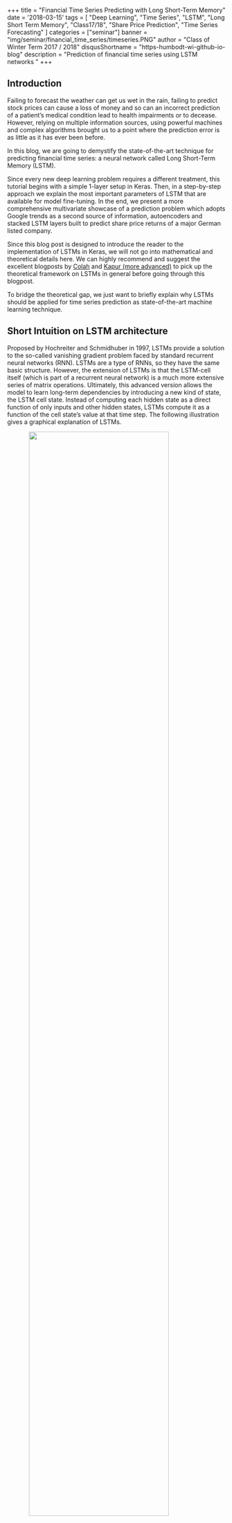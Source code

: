 +++
title = "Financial Time Series Predicting with Long Short-Term Memory"
date = '2018-03-15'
tags = [ "Deep Learning", "Time Series", "LSTM", "Long Short Term Memory", "Class17/18", "Share Price Prediction", "Time Series Forecasting" ]
categories = ["seminar"]
banner = "img/seminar/financial_time_series/timeseries.PNG"
author = "Class of Winter Term 2017 / 2018"
disqusShortname = "https-humbodt-wi-github-io-blog"
description = "Prediction of financial time series using LSTM networks "
+++

## Introduction
Failing to forecast the weather can get us wet in the rain, failing to predict stock prices can cause a loss of money and so can an incorrect prediction of a patient’s medical condition lead to health impairments or to decease. However, relying on multiple information sources, using powerful machines and complex algorithms brought us to a point where the prediction error is as little as it has ever been before.

In this blog, we are going to demystify the state-of-the-art technique for predicting financial time series: a neural network called Long Short-Term Memory (LSTM). 

Since every new deep learning problem requires a different treatment, this tutorial begins with a simple 1-layer setup in Keras. Then, in a step-by-step approach we explain the most important parameters of LSTM that are available for model fine-tuning. In the end, we present a more comprehensive multivariate showcase of a prediction problem which adopts Google trends as a second source of information, autoencoders and stacked LSTM layers built to predict share price returns of a major German listed company.

Since this blog post is designed to introduce the reader to the implementation of LSTMs in Keras, we will not go into mathematical and theoretical details here. We can highly recommend and suggest the excellent blogposts by <a href="http://colah.github.io/posts/2015-08-Understanding-LSTMs/">Colah</a> and  <a href="https://ayearofai.com/rohan-lenny-3-recurrent-neural-networks-10300100899b">Kapur (more advanced)</a> to pick up the theoretical framework on LSTMs in general before going through this blogpost. 

To bridge the theoretical gap, we just want to briefly explain why LSTMs should be applied for time series prediction as state-of-the-art machine learning technique. 

## Short Intuition on LSTM architecture
Proposed by Hochreiter and Schmidhuber in 1997, LSTMs provide a solution to the so-called vanishing gradient problem faced by standard recurrent neural networks (RNN). LSTMs are a type of RNNs, so they have the same basic structure. However, the extension of LSTMs is that the LSTM-cell itself (which is part of a recurrent neural network) is a much more extensive series of matrix operations. Ultimately, this advanced version allows the model to learn long-term dependencies by introducing a new kind of state, the LSTM cell state. Instead of computing each hidden state as a direct function of only inputs and other hidden states, LSTMs compute it as a function of the cell state’s value at that time step. The following illustration gives a graphical explanation of LSTMs.


<img align="center" width="80%" style="display:block;margin:0 auto;" 
src="/blog/img/seminar/financial_time_series/LSTM3-chain_orig.png">
<i style="float:right;">Figure from: <a href="http://colah.github.io/posts/2015-08-Understanding-LSTMs/">Colah's Blog</a></i>
<br><br style="clear: both">
The cell state is the top line in the LSTM cell illustrated in the figure above. It can be intuitively thought of as being a conveyor belt which carries long-term memory. Mathematically, it is just a vector. The reason to use this analogy is because information can flow through a cell very easily without the need for the cell state being modified at all. With RNNs, each hidden state takes all the information from before and fully transforms it by applying a function over it. Each component of the hidden state is modified according to the new information at each single time step. In contrast, the LSTM cell state takes information and only selectively modifies it while the existing information flows through. This methodology solves the vanishing gradient problem. Why? The key is that new information is added, i.e. not multiplied, to the cell state. Different to multiplication in RNNs, addition distributes gradients equally, the chain-rule does not apply. Thus, when we inject a gradient at the end, it will easily flow back all the way to the beginning without the problem to vanish. But enough theory, let’s get our hands dirty with the implementation in Keras.

## Getting started...
### Data Collection 

Before we can start our journey we would like to introduce two useful APIs that can make your life a lot easier:

* `Pandas_datareader` can be used to download finance data via the Yahoo Finance API.
  You can see a small snipped down below. Include your stock and your time frame.
  API does normally not provide returns, which are commonly used in practice. We added another line that calculate log returns for your. Log returns are great! Check it out: Here is a good <a href="https://trends.google.com/trends/explore?q=VW">Google trend API</a>. 

* `Pytrends` can access the <a href="https://medium.com/@pewresearch/using-google-trends-data-for-research-here-are-6-questions-to-ask-a7097f5fb526">reference</a>. In the second box you can find a more comprehensive example that collects data from Google, loops the code, and can even continue downloading at another day (your daily quota is unfortunately limited). Please have a look at the code. If you spend a moment, we are sure you can figure it out. For more information: Here is a good <a href="https://medium.com/@pewresearch/using-google-trends-data-for-research-here-are-6-questions-to-ask-a7097f5fb526">reference</a>. The details of the snipped are not to important for
our modelling, but have a look!

{{< highlight python "style=emacs" >}}
# Get Yahoo Data
import pandas_datareader as pdr

stock = pdr.get_data_yahoo(symbols='#your stock ticker', start=datetime(2012, 1, 1), end=datetime(2017, 12, 31))
stock = stock['Adj Close'] # or one of the other columns (i.e., opening prices, Volumes)
stock_returns = np.log(stock/stock.shift())[1:] #calculate log returns
{{< /highlight >}}



{{< highlight python "style=emacs" >}}
# Download Data from google Trends
from pytrends.request import TrendReq
import datetime
import os
google_username = #(...) #INCLUDE YOUR GOOGLE ACCOUNT
google_password = #(...)
pytrend = TrendReq(google_username, google_password, custom_useragent="My Pytrends Script")

formatter = "{:02d}".format

databegin = list(map(formatter, range(0, 19, 3))) #change TIME here.
dataend   = list(map(formatter, range(4, 25, 3))) #downloads for hourly data atm

lastdate = datetime.date(2018, 3, 12) # Until when do you want to download

file = open("daysleft.txt")
daysprior = int(file.read())
file.close()

while daysprior>2:
    
    file = open("daysleft.txt", "w")
    file.write(str(daysprior))
    file.close()
    
    daysbefore = lastdate - datetime.timedelta(days=daysprior)
    
    keywords = ["Volkswagen"] #INCLUDE KEYWORDS HERE! 
    for i in range(0, len(databegin)):
        begin = daysbefore.strftime("%Y-%m-%d") + "T" + databegin[i]
        end   = daysbefore.strftime("%Y-%m-%d") + "T" + dataend[i]
        
        timeframestring = begin + " " + end
        
        for j in range (0, len(keywords)):
            pytrend.build_payload(kw_list=[keywords[j]], timeframe=timeframestring)
            df = pytrend.interest_over_time()
            df.to_csv("../data/" + keywords[j] + "/" + timeframestring + ".csv")
            
    begin = daysbefore.strftime("%Y-%m-%d") + "T21"
    end   = (lastdate - datetime.timedelta(days=daysprior - 1)).strftime("%Y-%m-%d") + "T01"
    timeframestring = begin + " " + end
    for j in range (0, len(keywords)):
        pytrend.build_payload(kw_list=[keywords[j]], timeframe=timeframestring)
        df = pytrend.interest_over_time()
        df.to_csv("../data/" + keywords[j] + "/" + timeframestring + ".csv")
    
    daysprior = daysprior -1
{{< /highlight >}}

This should just give you an idea on where to start. If you work with financial data, these should come in handy. We are now going to use a dataset that is already prepared to showcase sequence modelling with Keras. The data was collected from the same APIs, you just learnt about. Our dataset has 7 columns, combining finance data from Yahoo and query data from
Google: 

* `date` represents trading days between 2012 and 2017.

* `googLVL` represents an index on how much "Volkswagen" was googled.

* `volLVL` represents the total Volume traded for that specific day.

* `dif_highlowLVL` represents the difference between the day's highest and lowest stock price. You can think of it as proxy for volatility.

* `googRET` represents the log returns of `googLVLs`.

* `daxRET` represents the log returns of the DAX. It is a proxy for the market movements.

* `y_closeRET` represents our target variable as a log return. It is the closing price for the Volkswagen AG stock for the specified date. We are using the closing and not the adjusted closing price because it is reasonable to assume that dividends and market split information are also represented in the Google signal (As a reminder: Adjusted closing prices are corrected for financial events, i.e. stock splits or dividend payments). 

We are using everything except `date`. We could also try to extract further features like
dummies or a seasonal effect. We save that for next time. Our data should incorporate some 
seasonal effects already. Nevertheless, be creative! 

> <a href="/blog/img/seminar/financial_time_series/final_df_VW.csv">Download the data sheet (final_df_VW.CSV)</a>

{{< highlight python "style=emacs" >}}
# We read in the dataset 
data = read_csv("final_df_VW.csv")
data = data.iloc[:,1] # delete column you dont want to use for training here!
                      # We are deleteting date here.
{{< /highlight >}}

### Data Preprocessing
We are left with our six variables including our target. Before we start with our
model training we need two more steps. First, we include a `MinMaxScaler` from the `sklearn` package. It always makes sense to think about proper preprocessing such as normalization.
If we included the dataset without it, `volLVL` could completely dominate our traning and skew our model. It often makes sense if your features are on a similar scale. Please see below the function for the normalization. Notice that we also save the scaler, we are using! 
You can use it for example to reverse the scaling after your predictions. 
The second step is a little more involved but it is crucial for working with sequences in <a href="https://keras.io/layers/recurrent/">Keras</a>.

{{< highlight python "style=emacs" >}}
# function to normalize
def normalize(df):
    """ 
        Uses minMax scaler on data to normalize. Important especially for Volume and google_lvl
        @param df: data frame with all features
    """
    df = DataFrame(df)
    df.dropna(inplace = True)
    df = df.values
    df = df.astype('float32')
    scaler = MinMaxScaler(feature_range=(-1, 1))
    norm = scaler.fit_transform(df)
    return scaler, norm
{{< /highlight >}}


## Keras
Before we get into the exciting part, a small introduction...

> "Keras is a high-level neural networks API, written in Python and capable of running on top of TensorFlow, CNTK, or Theano. It was developed with a focus on enabling fast experimentation. Being able to go from idea to result with the least possible delay is key to doing good research." (<a href="https://keras.io/">Keras Documentation</a>)

Our examples use Keras with Python 3.5, running TensorFlow as a backend. We will build a 
small LSTM architecture to teach you the in and outs of Keras' sequence modelling. 
At this point, we expect you to understand what a recurrsive layer does and how it is
special. We will talk about hidden states and weight updates, truncated backpropagation, and other things. If all that is new to you, check out some of the very detailed blogs we recommended in the 'theory' part. 
There are many other blogs and examples which go rather slowly. Jason Brownlee's <a href="https://machinelearningmastery.com">blog</a> covers many ideas slowly for beginners.
This blog does try to provide a condensed application example, that does not only showcase the easiest one-to-one prediction. 
If you just came here accidentally without any idea of Keras the <a href="https://keras.io/#keras-the-python-deep-learning-library">30s guide</a> can bring you up to speed. For more involved file an issue to the Keras' <a href="https://github.com/keras-team/keras/issues">Github</a>. Most of the time they are happy to
help! 


### A little more preprocessing...
The most confusing thing for people starting to work with Keras' recurrent layers is getting used to the shape of the input matrix. In contrast to a standard <a href="https://en.wikipedia.org/wiki/Multilayer_perceptron">Multilayer perceptron</a>, recurrent networks' input has an additional dimension. 

* The input matrix is 3D, where the first dimension is the number of samples in your batch (denoted as  `batch_size`). You can think of it as the number 
of rows of your input data after which you want your weights to be updated (careful: weights are not states). A higher `batch_size` reduces your computational time by reducing the number of updates. In many cases, especially if you are short on training data, you would set this to 
one and just update your weights after every sample. We will do that for our stock prediction,
since we only end up with about 1500 training days. If you had a different use case (i.e., Natural Language Processing) it could be beneficial to update weights only every 5 samples (i.e., `batch_size = 5`). 

* The second dimension represents the new time domain (`timesteps`). `Timesteps` define the number of steps in the past you are unfolding your recurrent layer. They define where the backpropagation is truncated to. It is important to understand that the longer your sequence per sample is (more `timesteps`) the more computationally expensive your optimization gets, since the gradient is computed for every defined `timestep`. If you are used to auto-regressive statistical modelling techniques, `timesteps` are difficult to understand. In a standard feed forward neural network (FFNN) or i.e. <a href="https://en.wikipedia.org/wiki/Autoregressive_integrated_moving_average">ARIMA</a> setup, it would be natural to include your `timesteps` (lags) as `features`. Here is where many people struggle. In LSTM, the right way to handle time dependencies is in the second dimension. For stock market prediction, it is crucial to find well defined time dependencies. If we set this to i.e. seven, every feature would backpropagate one week, with 30 - one month etc. Technically, it is also possible to include different `features` with different `timesteps`. Missing steps would be padded with `0`.
Would that be a problem? Most likely not, since the model should learn to ignore them. 

* The last dimension represents `features`. There are six in our stock price example if we want to include the target variable also as a `feature`.
<br>

Now that you understand the `batch_input_shape` (`batch_size`, `timesteps`, `features`) of a recurrent layer, you might have noticed that our dataset does not really have the correct dimensions to be fed into the model. Below you can see the function which solves this. The idea is simple: We shift the input and append the new column to our dataset. Thus we extend the dataset according to our specified `timesteps`.

{{< highlight python "style=emacs" >}}
# Append with timesteps
def createTimeSteps(df, lags=1):
    """ 
        creates the amount of timesteps from the target and appends to df. 
        How many lags do we use to predict the target.
        @param df: data frame with all features
        @param lags: number of lags from the target that are appended
    """
    df = DataFrame(df)
    columns = list()
    for i in range(lags, 0, -1):
        columns.append(df.shift(i))
    columns.append(df) #add original
    # combine
    output = pd.concat(columns, axis=1)
    # replace rows with NaN values
    output.fillna(0, inplace = True)
    return output
{{< /highlight >}}

Now we're good to go. We are using our loaded dataset from above, apply `normalize`,
extend by our `timesteps`, split into training and test set with `TRAINING_DAYS`, choose our `features` and our target `y`. It is good practive to define 
CONSTANTS in capital letter in the beginning of your training. It helps you to keep eveything structured and is very convenient for testing different setups.

{{< highlight python "style=emacs" >}}
# Everything prepared...
scaler, normalized_data = normalize(data)

BATCH_SIZE = 1 # batch size during training
TS = 14 # length of Sequence we use for our samples (7 = week, 30 = month)
FEATURES = 6 # number of features in data set
TRAINING_DAYS = 1250 # Training/Test split for data

full_df = createTimeSteps(normalized_data, TS) 
full_df = full_df.values # Training vs Test

train = full_df[:TRAINING_DAYS, :]
test = full_df[TRAINING_DAYS:, :]

input_var = int(TS*FEATURES) # Every feature has as many columns as defined timestep 
target = -1 # Our Volkswagen AG stock price is the last column of our dataset
X_train, y_train = train[:, :input_var], train[:, target]
X_test, y_test = test[:, :input_var], test[:, target]

X_train = X_train.reshape(TRAINING_DAYS, TS, FEATURES) 
X_test = X_test.reshape(X_test.shape[0], TS, FEATURES)
{{< /highlight >}}

### Model Design

Similar to any Keras network we can design recurrent architectures.
Just add an LSTM layer instead of a normal dense layer. If you call the function,
make sure that your input dimensions fit our dataset. Otherwise you will not be 
able to train your model. 

Our first model is kept simple, but in case you do not know anything about Keras,
please refer to the <a href="https://keras.io/#keras-the-python-deep-learning-library">Keras in 30s guide</a>.
This should give us a starting point to explain different concepts and extensions.  



{{< highlight python "style=emacs" >}}
# Our first very easy model
def helloModel(timesteps, features, batch_size=1):
    model = Sequential()
    model.add(LSTM(16, input_shape=(timesteps, features)))
    model.add(Dense(1))
    model.add(Activation('linear'))  
    model.compile(loss='mse', optimizer='adam', metrics=['mse'])  
    return model
{{< /highlight >}}

Our `helloModel` has only one layer with 16 hidden neurons. It passes its input to
the dense layer which produces a one-step-ahead forecast. The first extention we would like to
introduce is `return_sequence`:

* In Keras when `return_sequence = False`:
The input matrix of the first LSTM layer of dimension (`nb_samples`, `timesteps`, `features`) will produce an output of shape (`nb_samples`, 16),
and only output the result of the last `timesteps` training.

* In Keras when `return_sequence = True`:
The output shape for such a layer will also be 3D (`nb_samples`, `timesteps`, `features`) since an output is saved after every `timesteps`. This allows us to extend our model in two different ways. First, we can start stacking LSTM layers, since every previous LSTM layer also produces a 3D output. Additionally, we can also make the model predict many-to-many.
If we specify `return_sequence = True` for the last layer it will produce 3D predictions (Careful: If you would like to apply another layer to every `timesteps` and not only to the last one, you need to use a <a href="https://keras.io/layers/wrappers/">TimeDistributed wrapper</a>).

{{< highlight python "style=emacs" >}}
# Our return model
def returnModel(timesteps, features, batch_size=1, return_sequence = False):
    model = Sequential()
    model.add(LSTM(32, input_shape=(timesteps, features), return_sequence = True ))
    model.add(LSTM(16, input_shape=(timesteps, features), return_sequence = True ))
    model.add(LSTM(8, input_shape=(timesteps, features), return_sequence = return_sequence ))
    if return_sequence:
        model.add(Dense(1))
    else:
        model.add(TimeDistributed(Dense(1)))
    model.add(Activation('linear'))  
    model.compile(loss='mse', optimizer='adam', metrics=['mse'])  
    return model
{{< /highlight >}}

We are stacking three different LSTM layers and included the option to predict 
many-to-many, applying a final Dense layer to every `timesteps`. We still have to be careful here since our target `y` should be a matrix now. If we extend `y` by the same `timesteps` as our input matrix, you can think of the prediction as a many-to-many lagged by one each.

The last architecture we are presenting is inspired by a research paper of <a href="http://journals.plos.org/plosone/article?id=10.1371/journal.pone.0180944">Bao et. al (2017)</a>.
It is a simplified version but has similar perks. We use it to introduce three more concepts before we can release you into the wild world of sequence modelling:

* A single Auto-Encoder precedes the three stacked LSTM layers. The auto-encoder is introduced in order to denoise the data and to extract the most common features from an unsupervised dataset. The sequence-to-sequence auto-encoder uses a bottle neck architecture, where four LSTM nodes are sandwiched by two eight node LSTM layers to reshuffle information in meaningful features. We can think of it as deep learning feature extraction.

* Furthermore, we introduce the `stateful` and `shuffle` parameter. If `stateful` = False, the
hidden states of the LSTM neurons are reset after every batch. After the reset, states are reinitated with 0. As an effect, batches are treated independently through time and not connected. If `stateful` = False, Keras does not require you to define `batch_size` within the first layer `Input_shape`= (`timesteps`, `features`). We can use that in training, when be believe that the `timesteps` we defined properly represent the length of time dependency and a indepent training is reasonable. If we believe in a longer time dependency we should use `stateful` = True.
If `stateful` = True, states are propagated through batches and only reset if done manually (`model.reset_state`). In this case, `shuffle` = True does not make any sense
since the output would destroy the ordering of the time series and produce be pure chaos, if used together with `stateful` = True. Careful: It is important to think about the timing of the state reset. Common practice is resetting after every `epoch`. Without it, the model would treat every new epoch as an extension of the origin time series and not as the same time series fed in again. In model training, Keras requires you to exactly define the inpute shape in the first layer only (`batch_input_shape`=(`batch_size`, `timesteps`, `features`)).

{{< highlight python "style=emacs" >}}
# create Bao Model
def bao2017(timesteps, features, batch_size=1, 
            state_config = False, return_config = False):
    model = Sequential()
    
    #AUTOENCODER
    model.add(LSTM(input_dim=features, output_dim=8, return_sequences=False))
    model.add(RepeatVector(4))
    model.add(LSTM(output_dim=8, return_sequences=True))
    model.add(TimeDistributed(Dense(features)))
    model.add(Activation('linear'))
    
    #STACKED MODEL
    if state_config:
        model.add(LSTM(128, batch_input_shape=(batch_size, timesteps, features), 
                       return_sequences=True, stateful=True))
    else:
        model.add(LSTM(128, input_shape=(timesteps, features), 
                       return_sequences=True, stateful=False))
    model.add(LSTM(64, return_sequences=True, stateful=state_config))
    model.add(LSTM(32, return_sequences=return_config, stateful=state_config))
    #... add more layers
    if return_config:
        model.add(TimeDistributed(Dense(1)))
    else: 
        model.add(Dense(1)) #not 1 but 'features' if many-to-many   
    model.compile(loss='mse', optimizer='adam', metrics=['mse'])  
    return model
    {{< /highlight >}}

The number of hidden neurons is somehow arbitrary. We could also include different 
ones but this setup is used by Bao et. al (2017). It is important for the auto-encoder to have
the sandwich architecture (8 to 8 neurons). We haven't really touched on the `RepeatVector` layer, but it does essentially what it says <a href="https://keras.io/layers/core/#repeatvector">(Check here for more)</a>.

What is left to do? We have the data, we have the models... let fit! Our last 
function does that for us. We can specify the number of our `model`, `data`, `epochs`,
`batch_size`,  if we want our states to be reset per batch by `state_config`, and decide 
if we would like `shuffle` to the True. We set `model.reset_state` in a way that is 
resets after every `epoch`, and saves the training results in two list.

{{< highlight python "style=emacs" >}}
# Fit the model
def fitting(model, X, y, val_X, val_y, epochs, batch_size=1, state_config=False, sf=False):
    """ 
        fits the model to the data via keras API. 
        @param model: before designed model setup
        @param X: correctly reshaped input data
        @param y: correctly reshaped target
        @param val_X, val_y: correctly reshaped test data
        @param epochs: number of epochs to repeat training
        @param batch_size: number of rows after the weights of the network are updated
        @param state_config: True/False - if true, model is trained with stateful mode and 
        states are resetted every epoch
        @param sf: True/False - shuffle mode. If stateless, this makes sense to increase 
        generalizatiion of the model
    """
    if state_config:
        training_mse = list()
        val_mse = list()
        for i in range(epochs):
            model.reset_states()
            result = model.fit(X, y, batch_size=batch_size, epochs=1, validation_data=(val_X, val_y), shuffle=sf)
            training_mse.append(result.history['mean_squared_error'])
            val_mse.append(result.history['val_mean_squared_error'])
    else:
        result = model.fit(X, y, batch_size=batch_size, 
                        epochs=epochs, validation_data=(val_X, val_y), shuffle=sf)
        training_mse = result.history['mean_squared_error']
        val_mse = result.history['val_mean_squared_error']
    
        
    return result, training_mse, val_mse
{{< /highlight >}}

### Sit through, we are almost there! Put it together and get your predictions:

{{< highlight python "style=emacs" >}}
# Almost forgot... your libraries
import keras
from keras import Sequential
from keras.models import load_model
from keras.models import Sequential
from keras.layers import Dense, Activation, LSTM, Dropout, TimeDistributed, RepeatVector

from sklearn.preprocessing import MinMaxScaler

import pandas_datareader as pdr
from pandas import read_csv, DataFrame
import pandas as pd

from datetime import datetime
import numpy as np
import matplotlib.pyplot as plt
import os

# Our new CONSTANTS
EPOCHS = 30 # number of training Epochs
STATEFUL = True # stateless/stateful
SF = False # activate shuffle
RETURN_SEQ = False # many to many prediction (outputs results of every TS)

# Choose a model
model =  bao2017(TS, FEATURES, batch_size=BATCH_SIZE, 
                state_config = STATEFUL, return_config = RETURN_SEQ)
# Fit the model
result, training_mse, val_mse = fitting(model, X_train, y_train, X_test, y_test, EPOCHS, batch_size=BATCH_SIZE, 
                state_config=STATEFUL, sf=SF)
# Predict the model
yhat = model.predict(X_test, batch_size = BATCH_SIZE)
print(yhat.shape)
print(y_test.shape)

# Plot the model
plt.plot(y_test, label='y')
plt.plot(yhat1, label='yhat')
plt.legend()
plt.show()

plt.plot(training_mse, label='Training: MSE')
plt.plot(val_mse, label='Test: MSE')
plt.legend()
plt.show()
{{< /highlight >}}

### That was hard work! As a wise economist once said, ...



<img align="center" width="60%" style="display:block;margin:0 auto;" 
src="/blog/img/seminar/financial_time_series/Blindfolded-Monkey.jpg">
<div style="text-align: center;"><i>Figure from: <a href="http://www.azquotes.com/quote/894760">http://www.azquotes.com/quote/894760</a></i></div>

<div style="clear: both;text-align: right">
<h3> ...do better than that!</h3>
</div>

<script>
setTimeout(function(){
    //We had an issue with the python comments having an extra newline character.
    $("code.language-python span").filter(function () { 
        return this.style.fontStyle == 'italic' && this.style.color == "rgb(0, 136, 0)";
    }).each(function(i,e){        
        e.innerText = e.innerText.replace("\n","");
    });
}, 0);
</script>

<style>
div.highlight {
margin: 25px 0 25px 0;
}
</style>